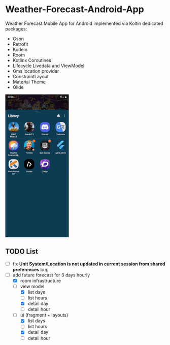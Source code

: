 # Weather-Forecast-Android-App

Weather Forecast Mobile App for Android implemented via Koltin dedicated packages:
- Gson
- Retrofit
- Kodein
- Room
- Kotlinx Coroutines
- Lifecycle Livedata and ViewModel
- Gms location provider
- ConstraintLayout
- Material Theme
- Glide

![](mvvm1.gif)

## TODO List
- [ ] fix **Unit System/Location is not updated in current session from shared preferences** bug
- [ ] add future forecast for 3 days hourly
  - [x] room infrastructure
  - [ ] view model
    - [x] list days
    - [ ] list hours
    - [x] detail day
    - [ ] detail hour
  - [ ] ui (fragment + layouts)
    - [x] list days
    - [ ] list hours
    - [x] detail day
    - [ ] detail hour
